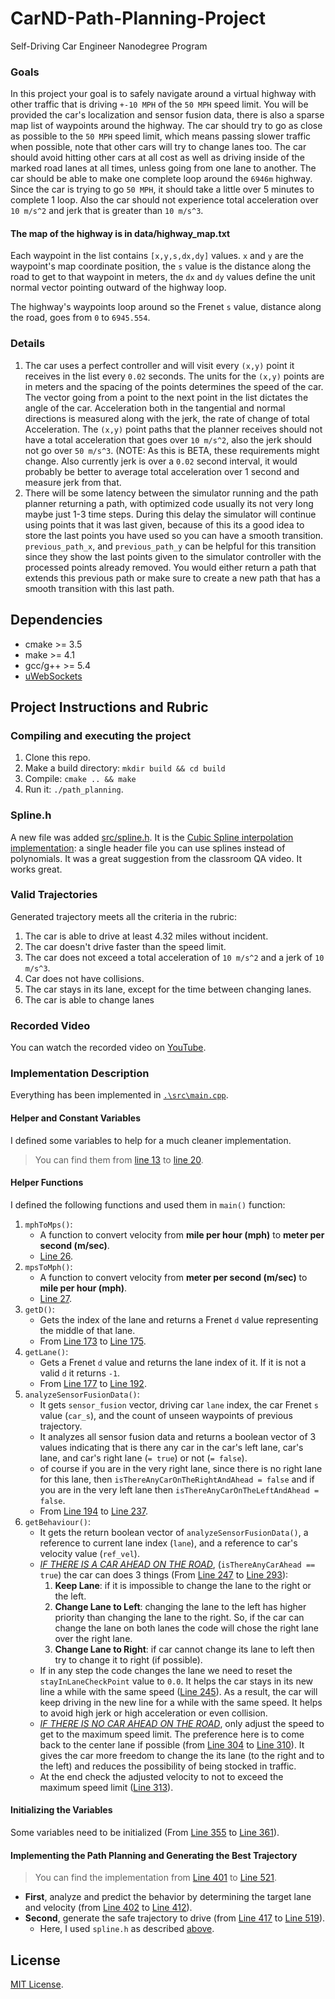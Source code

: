 # CarND-Path-Planning-Project
Self-Driving Car Engineer Nanodegree Program

### Goals
In this project your goal is to safely navigate around a virtual highway with other traffic that is driving `+-10 MPH` of the `50 MPH` speed limit. You will be provided the car's localization and sensor fusion data, there is also a sparse map list of waypoints around the highway. The car should try to go as close as possible to the `50 MPH` speed limit, which means passing slower traffic when possible, note that other cars will try to change lanes too. The car should avoid hitting other cars at all cost as well as driving inside of the marked road lanes at all times, unless going from one lane to another. The car should be able to make one complete loop around the `6946m` highway. Since the car is trying to go `50 MPH`, it should take a little over 5 minutes to complete 1 loop. Also the car should not experience total acceleration over `10 m/s^2` and jerk that is greater than `10 m/s^3`.

#### The map of the highway is in data/highway_map.txt
Each waypoint in the list contains  `[x,y,s,dx,dy]` values. `x` and `y` are the waypoint's map coordinate position, the `s` value is the distance along the road to get to that waypoint in meters, the `dx` and `dy` values define the unit normal vector pointing outward of the highway loop.

The highway's waypoints loop around so the Frenet `s` value, distance along the road, goes from `0` to `6945.554`.

### Details

1. The car uses a perfect controller and will visit every `(x,y)` point it receives in the list every `0.02` seconds. The units for the `(x,y)` points are in meters and the spacing of the points determines the speed of the car. The vector going from a point to the next point in the list dictates the angle of the car. Acceleration both in the tangential and normal directions is measured along with the jerk, the rate of change of total Acceleration. The `(x,y)` point paths that the planner receives should not have a total acceleration that goes over `10 m/s^2`, also the jerk should not go over `50 m/s^3`. (NOTE: As this is BETA, these requirements might change. Also currently jerk is over a `0.02` second interval, it would probably be better to average total acceleration over 1 second and measure jerk from that.
2. There will be some latency between the simulator running and the path planner returning a path, with optimized code usually its not very long maybe just 1-3 time steps. During this delay the simulator will continue using points that it was last given, because of this its a good idea to store the last points you have used so you can have a smooth transition. `previous_path_x`, and `previous_path_y` can be helpful for this transition since they show the last points given to the simulator controller with the processed points already removed. You would either return a path that extends this previous path or make sure to create a new path that has a smooth transition with this last path.

## Dependencies

* cmake >= 3.5
* make >= 4.1
* gcc/g++ >= 5.4
* [uWebSockets](https://github.com/uWebSockets/uWebSockets)

## Project Instructions and Rubric

### Compiling and executing the project

1. Clone this repo.
2. Make a build directory: `mkdir build && cd build`
3. Compile: `cmake .. && make`
4. Run it: `./path_planning`.

### Spline.h

A new file was added [src/spline.h](https://github.com/darienmt/CarND-Path-Planning-Project-P1/blob/master/scr/spline.h). It is the [Cubic Spline interpolation implementation](http://kluge.in-chemnitz.de/opensource/spline/): a single header file you can use splines instead of polynomials. It was a great suggestion from the classroom QA video. It works great.

### Valid Trajectories

Generated trajectory meets all the criteria in the rubric:

1. The car is able to drive at least 4.32 miles without incident. 
2. The car doesn't drive faster than the speed limit.
3. The car does not exceed a total acceleration of `10 m/s^2` and a jerk of `10 m/s^3`.
4. Car does not have collisions.
5. The car stays in its lane, except for the time between changing lanes.
6. The car is able to change lanes

### Recorded Video

You can watch the recorded video on [YouTube](https://youtu.be/o7HwBBmaOyc).

### Implementation Description

Everything has been implemented in [`.\src\main.cpp`](https://github.com/mhBahrami/Path_Planning/blob/master/src/main.cpp).

#### Helper and Constant Variables

I defined some variables to help for a much cleaner implementation. 

> You can find them from [line 13](https://github.com/mhBahrami/Path_Planning/blob/master/src/main.cpp#L13) to [line 20](https://github.com/mhBahrami/Path_Planning/blob/master/src/main.cpp#L20).

#### Helper Functions

I defined the following functions and used them in `main()` function:

1. `mphToMps()`:  
   - A function to convert velocity from **mile per hour (mph)** to **meter per second (m/sec)**.
   - [Line 26](https://github.com/mhBahrami/Path_Planning/blob/master/src/main.cpp#L26).
2. `mpsToMph()`:
   - A function to convert velocity from **meter per second (m/sec)** to **mile per hour (mph)**.
   - [Line 27](https://github.com/mhBahrami/Path_Planning/blob/master/src/main.cpp#L27).
3. `getD()`:
   - Gets the index of the lane and returns a Frenet `d` value representing the middle of that lane.
   - From [Line 173](https://github.com/mhBahrami/Path_Planning/blob/master/src/main.cpp#L173) to [Line 175](https://github.com/mhBahrami/Path_Planning/blob/master/src/main.cpp#L175).
4. `getLane()`:
   - Gets a Frenet `d` value and returns the lane index of it. If it is not a valid `d` it returns `-1`.
   - From [Line 177](https://github.com/mhBahrami/Path_Planning/blob/master/src/main.cpp#L177) to [Line 192](https://github.com/mhBahrami/Path_Planning/blob/master/src/main.cpp#L192).
5. `analyzeSensorFusionData()`:
   - It gets `sensor_fusion` vector, driving car `lane` index, the car Frenet `s` value (`car_s`), and the count of unseen waypoints of previous trajectory.
   - It analyzes all sensor fusion data and returns a boolean vector of 3 values indicating that is there any car in the car's left lane, car's lane, and car's right lane (`= true`) or not (`= false`).
   - of course if you are in the very right lane, since there is no right lane for this lane, then `isThereAnyCarOnTheRightAndAhead = false` and if you are in the very left lane then `isThereAnyCarOnTheLeftAndAhead = false`.
   - From [Line 194](https://github.com/mhBahrami/Path_Planning/blob/master/src/main.cpp#L194) to [Line 237](https://github.com/mhBahrami/Path_Planning/blob/master/src/main.cpp#L237).
6. `getBehaviour()`:
   - It gets the return boolean vector of `analyzeSensorFusionData()`, a reference to current lane index (`lane`), and a reference to car's velocity value (`ref_vel`).
   - <u>*IF THERE IS A CAR AHEAD ON THE ROAD*</u>, (`isThereAnyCarAhead == true`) the car can does 3 things (From [Line 247](https://github.com/mhBahrami/Path_Planning/blob/master/src/main.cpp#L247) to [Line 293](https://github.com/mhBahrami/Path_Planning/blob/master/src/main.cpp#L293)):
     1. **Keep Lane**: if it is impossible to change the lane to the right or the left.
     2. **Change Lane to Left**: changing the lane to the left has higher priority than changing the lane to the right. So, if the car can change the lane on both lanes the code will chose the right lane over the right lane.
     3. **Change Lane to Right**: if car cannot change its lane to left then try to change it to right (if possible).
   - If in any step the code changes the lane we need to reset the `stayInLaneCheckPoint` value to `0.0`. It helps the car stays in its new line a while with the same speed ([Line 245](https://github.com/mhBahrami/Path_Planning/blob/master/src/main.cpp#L245)). As a result, the car will keep driving in the new line for a while with the same speed. It helps to avoid high jerk or high acceleration or even collision.
   - <u>*IF THERE IS NO CAR AHEAD ON THE ROAD*</u>, only adjust the speed to get to the maximum speed limit. The preference here is to come back to the center lane if possible (from [Line 304](https://github.com/mhBahrami/Path_Planning/blob/master/src/main.cpp#L304) to [Line 310](https://github.com/mhBahrami/Path_Planning/blob/master/src/main.cpp#L310)). It gives the car more freedom to change the its lane (to the right and to the left) and reduces the possibility of being stocked in traffic.
   - At the end check the adjusted velocity to not to exceed the maximum speed limit ([Line 313](https://github.com/mhBahrami/Path_Planning/blob/master/src/main.cpp#L313)).

#### Initializing the Variables

Some variables need to be initialized (From [Line 355](https://github.com/mhBahrami/Path_Planning/blob/master/src/main.cpp#L355) to [Line 361](https://github.com/mhBahrami/Path_Planning/blob/master/src/main.cpp#L361)).

#### Implementing the Path Planning and Generating the Best Trajectory

>  You can find the implementation from [Line 401](https://github.com/mhBahrami/Path_Planning/blob/master/src/main.cpp#L401) to [Line 521](https://github.com/mhBahrami/Path_Planning/blob/master/src/main.cpp#L521).

- **First**, analyze and predict the behavior by determining the target lane and velocity (from [Line 402](https://github.com/mhBahrami/Path_Planning/blob/master/src/main.cpp#L402) to [Line 412](https://github.com/mhBahrami/Path_Planning/blob/master/src/main.cpp#L412)). 
- **Second**, generate the safe trajectory to drive (from [Line 417](https://github.com/mhBahrami/Path_Planning/blob/master/src/main.cpp#L417) to [Line 519](https://github.com/mhBahrami/Path_Planning/blob/master/src/main.cpp#L519)).
  - Here, I used `spline.h` as described [above](https://github.com/mhBahrami/Path_Planning#splineh).

## License
[MIT License](https://github.com/mhBahrami/Path_Planning/blob/master/LICENSE).

